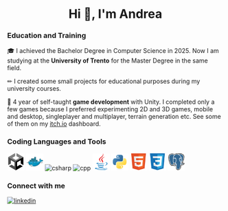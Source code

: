 <h1 align="center">Hi 👋, I'm Andrea</h1>

### Education and Training

🎓 I achieved the Bachelor Degree in Computer Science in 2025. Now I am studying at the **University of Trento** for the Master Degree in the same field.

✏ I created some small projects for educational purposes during my university courses.

💪 4 year of self-taught **game development** with Unity. I completed only a few games because I preferred experimenting 2D and 3D games, mobile and desktop, singleplayer and multiplayer, terrain generation etc. See some of them on my [itch.io](https://aprecoma.itch.io/) dashboard.

### Coding Languages and Tools

<picture>
  <img src="https://github.com/devicons/devicon/blob/master/icons/unity/unity-original.svg" alt="unity" width="40" height="40">
</picture>
<picture>
  <img src="https://github.com/devicons/devicon/blob/master/icons/docker/docker-original.svg" alt="docker" width="40" height="40">
</picture>
<picture>
  <img src="https://gist.githubusercontent.com/johndward01/95c1d09de9e3707cfb4154989962376d/raw/f74007782421219d9e9ab4b6a27de2e172a8b714/csharp-logo.svg" alt="csharp" width="40" height="40">
</picture>
<picture>
  <img src="https://github.com/isocpp/logos/blob/master/cpp_logo.svg" alt="cpp" width="40" height="40">
</picture>
<picture>
  <img src="https://github.com/devicons/devicon/blob/master/icons/java/java-original.svg" alt="java" width="40" height="40">
</picture>
<picture>
  <img src="https://github.com/devicons/devicon/blob/master/icons/python/python-original.svg" alt="python" width="40" height="40">
</picture>
<picture>
  <img src="https://github.com/devicons/devicon/blob/master/icons/html5/html5-original.svg" alt="html5" width="40" height="40">
</picture>
<picture>
  <img src="https://github.com/devicons/devicon/blob/master/icons/css3/css3-original.svg" alt="css" width="40" height="40">
</picture>
<picture>
  <img src="https://github.com/devicons/devicon/blob/master/icons/postgresql/postgresql-original.svg" alt="postgresql" width="40" height="40">
</picture>

<!-- <picture>
  <img src="https://github.com/devicons/devicon/blob/master/icons/spring/spring-original.svg" alt="spring" width="40" height="40">
</picture> -->

### Connect with me

<a href="https://www.linkedin.com/in/andreaprecoma">
  <img src="https://raw.githubusercontent.com/rahuldkjain/github-profile-readme-generator/master/src/images/icons/Social/linked-in-alt.svg" alt="linkedin" width="35" height="35">
</a>
